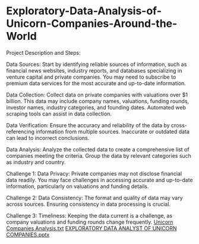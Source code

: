 # Exploratory-Data-Analysis-of-Unicorn-Companies-Around-the-World
Project Description and Steps:

Data Sources: Start by identifying reliable sources of information, such as financial news websites, industry reports, and databases specializing in venture capital and private companies. You may need to subscribe to premium data services for the most accurate and up-to-date information.

Data Collection: Collect data on private companies with valuations over $1 billion. This data may include company names, valuations, funding rounds, investor names, industry categories, and founding dates. Automated web scraping tools can assist in data collection.

Data Verification: Ensure the accuracy and reliability of the data by cross-referencing information from multiple sources. Inaccurate or outdated data can lead to incorrect conclusions.

Data Analysis: Analyze the collected data to create a comprehensive list of companies meeting the criteria. Group the data by relevant categories such as industry and country.

Challenge 1: Data Privacy: Private companies may not disclose financial data readily. You may face challenges in accessing accurate and up-to-date information, particularly on valuations and funding details.

Challenge 2: Data Consistency: The format and quality of data may vary across sources. Ensuring consistency in data processing is crucial.

Challenge 3: Timeliness: Keeping the data current is a challenge, as company valuations and funding rounds change frequently.
[Unicorn Companies Analysis.txt](https://github.com/Toyosi-Obada/Exploratory-Data-Analysis-of-Unicorn-Companies-Around-the-World/files/13164255/Unicorn.Companies.Analysis.txt)
[EXPLORATORY DATA ANALYST OF UNICORN COMPANIES.pptx](https://github.com/Toyosi-Obada/Exploratory-Data-Analysis-of-Unicorn-Companies-Around-the-World/files/13164311/EXPLORATORY.DATA.ANALYST.OF.UNICORN.COMPANIES.pptx)
